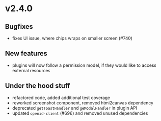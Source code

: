 # v2.4.0

## Bugfixes

- fixes UI issue, where chips wraps on smaller screen (#740)

## New features

- plugins will now follow a permission model, if they would like to access external resources

## Under the hood stuff

- refactored code, added additional test coverage
- reworked screenshot component, removed html2canvas dependency
- deprecated `getToastHandler` and `geModalHandler` in plugin API
- updated `openid-client` (#696) and removed unused dependencies
